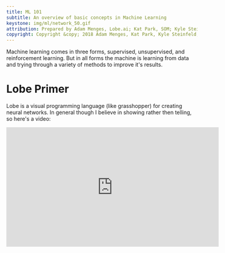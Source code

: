 ```yaml
---
title: ML 101
subtitle: An overview of basic concepts in Machine Learning
keystone: img/ml/network_50.gif
attribution: Prepared by Adam Menges, Lobe.ai; Kat Park, SOM; Kyle Steinfeld, UC Berkeley; Samantha Walker, SOM
copyright: Copyright &copy; 2018 Adam Menges, Kat Park, Kyle Steinfeld, and Samantha Walker
---
```


Machine learning comes in three forms, supervised, unsupervised, and reinforcement learning. But in all forms the machine is learning from data and trying through a variety of methods to improve it's results.


# Lobe Primer
<!-------------------- -------------------->

Lobe is a visual programming language (like grasshopper) for creating neural networks. In general though I believe in showing rather then telling, so here's a video:

<iframe width="560" height="315" src="https://www.youtube.com/embed/IN69suHxS8w" frameborder="0" allow="autoplay; encrypted-media" allowfullscreen></iframe>
